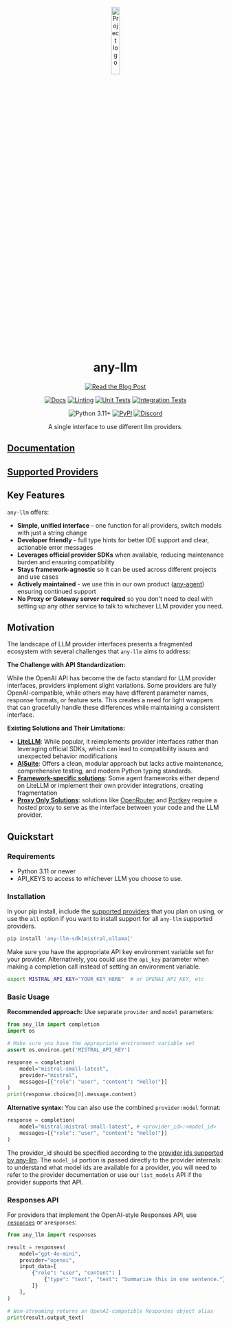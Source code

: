 <p align="center">
  <picture>
    <img src="https://raw.githubusercontent.com/mozilla-ai/any-llm/refs/heads/main/docs/images/any-llm-logo-mark.png" width="20%" alt="Project logo"/>
  </picture>
</p>

<div align="center">

# any-llm

[![Read the Blog Post](https://img.shields.io/badge/Read%20the%20Blog%20Post-red.svg)](https://blog.mozilla.ai/introducing-any-llm-a-unified-api-to-access-any-llm-provider/)

[![Docs](https://github.com/mozilla-ai/any-llm/actions/workflows/docs.yaml/badge.svg)](https://github.com/mozilla-ai/any-llm/actions/workflows/docs.yaml/)
[![Linting](https://github.com/mozilla-ai/any-llm/actions/workflows/lint.yaml/badge.svg)](https://github.com/mozilla-ai/any-llm/actions/workflows/lint.yaml/)
[![Unit Tests](https://github.com/mozilla-ai/any-llm/actions/workflows/tests-unit.yaml/badge.svg)](https://github.com/mozilla-ai/any-llm/actions/workflows/tests-unit.yaml/)
[![Integration Tests](https://github.com/mozilla-ai/any-llm/actions/workflows/tests-integration.yaml/badge.svg)](https://github.com/mozilla-ai/any-llm/actions/workflows/tests-integration.yaml/)

![Python 3.11+](https://img.shields.io/badge/python-3.11%2B-blue.svg)
[![PyPI](https://img.shields.io/pypi/v/any-llm-sdk)](https://pypi.org/project/any-llm-sdk/)
<a href="https://discord.gg/4gf3zXrQUc">
    <img src="https://img.shields.io/static/v1?label=Chat%20on&message=Discord&color=blue&logo=Discord&style=flat-square" alt="Discord">
</a>

A single interface to use different llm providers.

</div>

## [Documentation](https://mozilla-ai.github.io/any-llm/)

## [Supported Providers](https://mozilla-ai.github.io/any-llm/providers)

## Key Features

`any-llm` offers:
- **Simple, unified interface** - one function for all providers, switch models with just a string change
- **Developer friendly** - full type hints for better IDE support and clear, actionable error messages
- **Leverages official provider SDKs** when available, reducing maintenance burden and ensuring compatibility
- **Stays framework-agnostic** so it can be used across different projects and use cases
- **Actively maintained** - we use this in our own product ([any-agent](https://github.com/mozilla-ai/any-agent)) ensuring continued support
- **No Proxy or Gateway server required** so you don't need to deal with setting up any other service to talk to whichever LLM provider you need.

## Motivation

The landscape of LLM provider interfaces presents a fragmented ecosystem with several challenges that `any-llm` aims to address:

**The Challenge with API Standardization:**

While the OpenAI API has become the de facto standard for LLM provider interfaces, providers implement slight variations. Some providers are fully OpenAI-compatible, while others may have different parameter names, response formats, or feature sets. This creates a need for light wrappers that can gracefully handle these differences while maintaining a consistent interface.

**Existing Solutions and Their Limitations:**

- **[LiteLLM](https://github.com/BerriAI/litellm)**: While popular, it reimplements provider interfaces rather than leveraging official SDKs, which can lead to compatibility issues and unexpected behavior modifications
- **[AISuite](https://github.com/andrewyng/aisuite/issues)**: Offers a clean, modular approach but lacks active maintenance, comprehensive testing, and modern Python typing standards.
- **[Framework-specific solutions](https://github.com/agno-agi/agno/tree/main/libs/agno/agno/models)**: Some agent frameworks either depend on LiteLLM or implement their own provider integrations, creating fragmentation
- **[Proxy Only Solutions](https://openrouter.ai/)**: solutions like [OpenRouter](https://openrouter.ai/) and [Portkey](https://github.com/Portkey-AI/portkey-python-sdk) require a hosted proxy to serve as the interface between your code and the LLM provider.

## Quickstart

### Requirements

- Python 3.11 or newer
- API_KEYS to access to whichever LLM you choose to use.

### Installation

In your pip install, include the [supported providers](https://mozilla-ai.github.io/any-llm/providers/) that you plan on using, or use the `all` option if you want to install support for all `any-llm` supported providers.

```bash
pip install 'any-llm-sdk[mistral,ollama]'
```

Make sure you have the appropriate API key environment variable set for your provider. Alternatively,
you could use the `api_key` parameter when making a completion call instead of setting an environment variable.

```bash
export MISTRAL_API_KEY="YOUR_KEY_HERE"  # or OPENAI_API_KEY, etc
```

### Basic Usage

**Recommended approach:** Use separate `provider` and `model` parameters:

```python
from any_llm import completion
import os

# Make sure you have the appropriate environment variable set
assert os.environ.get('MISTRAL_API_KEY')

response = completion(
    model="mistral-small-latest",
    provider="mistral",
    messages=[{"role": "user", "content": "Hello!"}]
)
print(response.choices[0].message.content)
```

**Alternative syntax:** You can also use the combined `provider:model` format:

```python
response = completion(
    model="mistral:mistral-small-latest", # <provider_id>:<model_id>
    messages=[{"role": "user", "content": "Hello!"}]
)
```

The provider_id should be specified according to the [provider ids supported by any-llm](https://mozilla-ai.github.io/any-llm/providers/).
The `model_id` portion is passed directly to the provider internals: to understand what model ids are available for a provider,
you will need to refer to the provider documentation or use our `list_models` API if the provider supports that API.


### Responses API

For providers that implement the OpenAI-style Responses API, use [`responses`](https://mozilla-ai.github.io/any-llm/api/responses/) or `aresponses`:

```python
from any_llm import responses

result = responses(
    model="gpt-4o-mini",
    provider="openai",
    input_data=[
        {"role": "user", "content": [
            {"type": "text", "text": "Summarize this in one sentence."}
        ]}
    ],
)

# Non-streaming returns an OpenAI-compatible Responses object alias
print(result.output_text)
```
